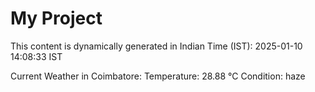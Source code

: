 # My Project

This content is dynamically generated in Indian Time (IST): 2025-01-10 14:08:33 IST


Current Weather in Coimbatore:
Temperature: 28.88 °C
Condition: haze
